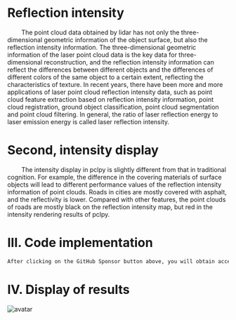 #  Reflection intensity 

    The point cloud data obtained by lidar has not only the three-dimensional geometric information of the object surface, but also the reflection intensity information. The three-dimensional geometric information of the laser point cloud data is the key data for three-dimensional reconstruction, and the reflection intensity information can reflect the differences between different objects and the differences of different colors of the same object to a certain extent, reflecting the characteristics of texture. In recent years, there have been more and more applications of laser point cloud reflection intensity data, such as point cloud feature extraction based on reflection intensity information, point cloud registration, ground object classification, point cloud segmentation and point cloud filtering. In general, the ratio of laser reflection energy to laser emission energy is called laser reflection intensity. 

#  Second, intensity display 

    The intensity display in pclpy is slightly different from that in traditional cognition. For example, the difference in the covering materials of surface objects will lead to different performance values of the reflection intensity information of point clouds. Roads in cities are mostly covered with asphalt, and the reflectivity is lower. Compared with other features, the point clouds of roads are mostly black on the reflection intensity map, but red in the intensity rendering results of pclpy. 

#  III. Code implementation 

  ```python  
After clicking on the GitHub Sponsor button above, you will obtain access permissions to my private code repository ( https://github.com/slowlon/my_code_bar ) to view this blog code. By searching the code number of this blog, you can find the code you need, code number is: 2024020309574466690
  ```  
#  IV. Display of results 

 ![avatar]( dd26d486c1a14f2db5afe5f67046bbb9.png) 


